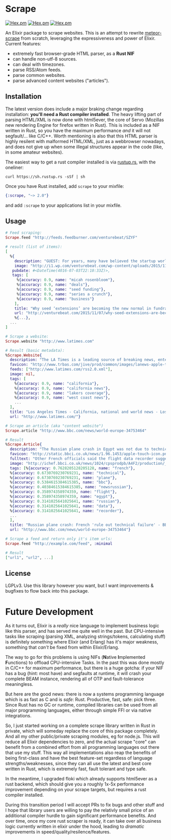 # Scrape

[![Hex.pm](https://img.shields.io/hexpm/dt/scrape.svg)](https://hex.pm/packages/scrape)
[![Hex.pm](https://img.shields.io/hexpm/v/scrape.svg)](https://hex.pm/packages/scrape)
[![Hex.pm](https://img.shields.io/hexpm/l/scrape.svg)](https://hex.pm/packages/scrape)

An Elixir package to scrape websites. This is an attempt to rewrite
[meteor-scrape](https://github.com/Anonyfox/meteor-scrape) from scratch,
leveraging the expressiveness and power of Elixir. Current features:

- extremely fast browser-grade HTML parser, as a **Rust NIF**
- can handle non-utf-8 sources.
- can deal with timezones.
- parse RSS/Atom feeds.
- parse common websites.
- parse advanced content websites ("articles").

## Installation

The latest version does include a major braking change regarding installation:
**you'll need a Rust compiler installed**. The heavy lifting part of parsing
HTML/XML is now done with html5ever, the core of Servo (Mozillas new rendering
Engine for firefox written in Rust). This is included as a NIF written in Rust,
so you have the maximum performance *and* it will not segfault/... like C/C++.
Worth mentioning is also that this HTML parser is highly resilent with
malformed HTML/XML, just as a webbrowser nowadays, and does not give up when
some illegal structures appear in the code (like, in some amateur websites).

The easiest way to get a rust compiler installed is via
[rustup.rs](https://www.rustup.rs), with the oneliner:

`curl https://sh.rustup.rs -sSf | sh`

Once you have Rust installed, add `scrape` to your mixfile:

````Elixir
{:scrape, "~> 2.0"}
````

and add `:scrape` to your applications list in your mixfile.

## Usage

````Elixir
# Feed scraping:
Scrape.feed "http://feeds.feedburner.com/venturebeat/SZYF"

# result (list of items):
[
  %{
    description: "GUEST: For years, many have believed the startup world would be doomed by the “Series A Crunch,” the natural result of an explosion of seed funding paired with an increasingly high bar required to earn a Series A. Industry observers believed we’d be witnessing a train wreck of epic proportions as companies died off. But the […]",
    image: "http://i1.wp.com/venturebeat.com/wp-content/uploads/2015/11/seed-extensions.jpg?resize=160%2C140",
   pubdate: #<DateTime(4016-07-03T22:10:33Z)>,
   tags: [
     %{accuracy: 0.9, name: "micah rosenbloom"},
     %{accuracy: 0.9, name: "deals"},
     %{accuracy: 0.9, name: "seed funding"},
     %{accuracy: 0.9, name: "series a crunch"},
     %{accuracy: 0.9, name: "business"}
    ],
    title: "Why seed ‘extensions’ are becoming the new normal in fundraising",
    url: "http://venturebeat.com/2015/11/07/why-seed-extensions-are-becoming-the-new-normal-in-fundraising/"},
    %{...},
  ...
]
````

````Elixir
# Scrape a website:
Scrape.website "http://www.latimes.com"

# Result (basic metadata):
%Scrape.Website{
  description: "The LA Times is a leading source of breaking news, entertainment, sports, politics, and more for Southern California and the world.",
  favicon: "http://www.trbas.com/jive/prod/common/images/lanews-apple-touch-icon.1q2w3_9ffdb679907f116af126c65ff1edb27a.png",
  feeds: ["http://www.latimes.com/rss2.0.xml"],
  image: nil,
  tags: [
    %{accuracy: 0.9, name: "california"},
    %{accuracy: 0.9, name: "california news"},
    %{accuracy: 0.9, name: "lakers coverage"},
    %{accuracy: 0.9, name: "west coast news"},
    ...
  ],
  title: "Los Angeles Times - California, national and world news - Los Angeles Times",
  url: "http://www.latimes.com/"}
````

````Elixir
# Scrape an article (aka "content website")
Scrape.article "http://www.bbc.com/news/world-europe-34753464"

# Result
%Scrape.Article{
  description: "The Russian plane crash in Egypt was not due to technical failures, say French aviation officials, adding that the flight data recorder suggests a \"violent, sudden\" explosion.",
  favicon: "http://static.bbci.co.uk/news/1.96.1453/apple-touch-icon.png",
  fulltext: "Other French officials said the flight data recorder suggested a \"violent, sudden\" explosion caused the crash, killing all 224 people on board.\n\nThe Metrojet Airbus A321 was flying [...shortened...]",
  image: "http://ichef.bbci.co.uk/news/1024/cpsprodpb/A4F2/production/_86562224_86562223.jpg",
  tags: [%{accuracy: 0.7628205128205128, name: "french"},
  %{accuracy: 0.6730769230769231, name: "technical"},
  %{accuracy: 0.6730769230769231, name: "plane"},
  %{accuracy: 0.5384615384615385, name: "bbc"},
  %{accuracy: 0.40384615384615385, name: "newsrussian"},
  %{accuracy: 0.358974358974359, name: "flight"},
  %{accuracy: 0.358974358974359, name: "egypt"},
  %{accuracy: 0.3141025641025641, name: "russian"},
  %{accuracy: 0.3141025641025641, name: "data"},
  %{accuracy: 0.3141025641025641, name: "recorder"},
  ...
  ],
  title: "Russian plane crash: French 'rule out technical failure' - BBC News",
  url: "http://www.bbc.com/news/world-europe-34753464"}
````

````Elixir
# Scrape a feed and return only it's item urls:
Scrape.feed "http://example.com/feed", :minimal

# Result
["url1", "url2", ...]
````

## License

LGPLv3. Use this library however you want, but I want improvements & bugfixes
to flow back into this package.

# Future Development

As it turns out, Elixir is a *really* nice language to implement business logic
like this parser, and has served me quite well in the past. But CPU-intensive
tasks like scraping (parsing XML, analyzing strings/tokens, calculating stuff)
is definitely something where Elixir (and Erlang) has it's major weakness,
something that *can't* be fixed from within Elixir/Erlang.

The way to go for this problems is using NIFs
(**N**ative **I**mplemented **F**unctions) to offload CPU-intensive Tasks. In
the past this was done mostly in C/C++ for maximum performance, but there is
a huge gotcha: if your NIF has a bug (hint: most have) and segfaults at runtime,
it will crash your complete BEAM instance, rendering all of OTP and
fault-tolerance meaningless.

But here are the good news: there is now a systems programming language which is
as fast as C and is *safe*: Rust. Productive, fast, safe: pick three. Since
Rust has no GC or runtime, compiled libraries can be used from all major
programming languages, either through simple FFI or via native integrations.

So, I just started working on a complete scrape library written in Rust in
private, which will someday replace the core of this package completely. And
all my other public/private scraping modules, eg for node.js. This will reduce
all Elixir dependencies to zero, and the actual scrape "core" can benefit from
a combined effort from all programming languages out there that use my stuff.
This way all implementations also reap the benefits of being first-class and
have the best feature-set regardless of language strengths/weaknesses, since
they can all use the latest and best core written in Rust, which is extremely
fast, fault tolerant and type safe.

In the meantime, I upgraded floki which already supports html5ever as a
rust backend, which should give you a roughly 1x-5x performance improvement
depending on your scrape targets, but requires a rust compiler installed.

During this transition period I will accept PRs to fix bugs and other stuff and
I hope that library users are willing to pay the relativly small price of an
additional compiler hurdle to gain significant performance benefits. And over
time, once my core rust scraper is ready, it can take over all business logic
currently written in elixir under the hood, leading to *dramatic* improvements
in speed/quality/resilence/features.
